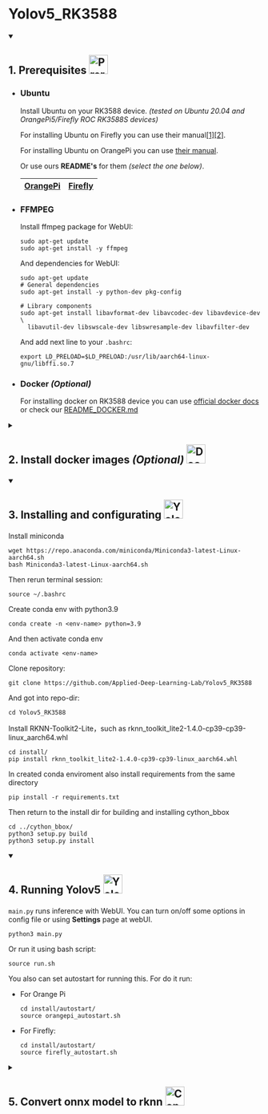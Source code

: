 <h1>
    Yolov5_RK3588
</h1>

<details open>
  <summary>
    <h2>
      <p>
        1. Prerequisites
        <img src="https://www.svgrepo.com/show/288488/motherboard.svg" width=38 height=38 alt="Prerequisites" />
      </p>
    </h2>
  </summary>   
  
  * ### Ubuntu

    Install Ubuntu on your RK3588 device. *(tested on Ubuntu 20.04 and OrangePi5/Firefly ROC RK3588S devices)*

    For installing Ubuntu on Firefly you can use their manual[[1]](https://wiki.t-firefly.com/en/ROC-RK3588S-PC/index.html)[[2]](https://en.t-firefly.com/doc/download/page/id/142.html).

    For installing Ubuntu on OrangePi you can use [their manual](http://www.orangepi.org/html/hardWare/computerAndMicrocontrollers/service-and-support/Orange-pi-5.html).

    Or use ours **README's** for them *(select the one below)*.

    |[OrangePi](resources/OrangePi/README_ORANGEPI.md)|[Firefly](resources/Firefly/README_FIREFLY.md)|
    |                 :---:                 |                :---:               |

  * ### FFMPEG

    Install ffmpeg package for WebUI:

    ```
    sudo apt-get update
    sudo apt-get install -y ffmpeg
    ```

    And dependencies for WebUI:
    
    ```
    sudo apt-get update
    # General dependencies
    sudo apt-get install -y python-dev pkg-config

    # Library components
    sudo apt-get install libavformat-dev libavcodec-dev libavdevice-dev \
      libavutil-dev libswscale-dev libswresample-dev libavfilter-dev
    ```

    And add next line to your ``.bashrc``:

    ```
    export LD_PRELOAD=$LD_PRELOAD:/usr/lib/aarch64-linux-gnu/libffi.so.7
    ```

  * ### Docker *(Optional)*

    For installing docker on RK3588 device you can use [official docker docs](https://docs.docker.com/desktop/install/linux-install/) or check our [README_DOCKER.md](README_DOCKER.md)

</details>  

<details>
  <summary>
    <h2>
      <p>
        2. Install docker images <i>(Optional)</i>
        <img src="https://opennebula.io/wp-content/uploads/2020/05/DockerHub.png" height=38 alt="Docker Hub" />
      </p>
    </h2>
  </summary>

  * ### From Docker hub <a href="https://hub.docker.com/r/deathk9t/yolov5_rk3588"><img src="https://img.shields.io/badge/yolov5_rk3588--blue?logo=docker"></a>

    At first you need download docker image:

    ```
    docker pull deathk9t/yolov5_rk3588:latest
    ```

    Then you can run container with:

    ```
    docker run --privileged --name [container-name] -e DISPLAY=$DISPLAY -v /tmp/.X11-unix:/tmp/.X11-unix -v /dev/:/dev --network host -it deathk9t/yolov5_rk3588:latest
    ```

  * ### Build docker image by yourself

    You can build docker image by yourself usning **Dockerfile**:
    
    ```
    docker build -t [name-docker-image:tag] .
    ```

    Then you can run container with:

    ```
    docker run --privileged --name [container-name] -e DISPLAY=$DISPLAY -v /tmp/.X11-unix:/tmp/.X11-unix -v /dev/:/dev --network host -it [name-docker-image:tag]
    ```

</details>

<details open>
  <summary>
    <h2>
      <p>
        3. Installing and configurating
        <img src="https://cdn1.iconfinder.com/data/icons/user-interface-cute-vol-2/52/configuration__settings__options__config-512.png" width=38 height=38 alt="Yolov5" />
      </p>
    </h2>
  </summary>

  Install miniconda

  ```
  wget https://repo.anaconda.com/miniconda/Miniconda3-latest-Linux-aarch64.sh
  bash Miniconda3-latest-Linux-aarch64.sh
  ```

  Then rerun terminal session:

  ```
  source ~/.bashrc
  ```

  Create conda env with python3.9

  ```
  conda create -n <env-name> python=3.9
  ```
  
  And then activate conda env

  ```
  conda activate <env-name>
  ```

  Clone repository:

  ```
  git clone https://github.com/Applied-Deep-Learning-Lab/Yolov5_RK3588
  ```
  
  And got into repo-dir:

  ```
  cd Yolov5_RK3588
  ```

  Install RKNN-Toolkit2-Lite，such as rknn_toolkit_lite2-1.4.0-cp39-cp39-linux_aarch64.whl

  ```
  cd install/
  pip install rknn_toolkit_lite2-1.4.0-cp39-cp39-linux_aarch64.whl
  ```

  In created conda enviroment also install requirements from the same directory

  ```
  pip install -r requirements.txt
  ```

  Then return to the install dir for building and installing cython_bbox

  ```
  cd ../cython_bbox/
  python3 setup.py build
  python3 setup.py install
  ```

</details>

<details open>
  <summary>
    <h2>
      <p>
        4. Running Yolov5
        <img src="https://storage.googleapis.com/wandb-production.appspot.com/wandb-public-images/3hql0qh3b7.png" width=38 height=38 alt="Yolov5" />
      </p>
    </h2>
  </summary>

  ``main.py`` runs inference  with WebUI. You can turn on/off some options in config file or using **Settings** page at webUI.
  
  ```
  python3 main.py
  ```

  Or run it using bash script:

  ```
  source run.sh
  ```

  You also can set autostart for running this. For do it run:

  * For Orange Pi

    ```
    cd install/autostart/
    source orangepi_autostart.sh
    ```

  * For Firefly:

    ```
    cd install/autostart/
    source firefly_autostart.sh
    ```

</details>

<details>
  <summary>
    <h2>
      <p>
        5. Convert onnx model to rknn 
        <img src="https://external-content.duckduckgo.com/iu/?u=http%3A%2F%2Fds2converter.com%2Fwp-content%2Fuploads%2F2015%2F07%2Fconvert-icon.png&f=1&nofb=1&ipt=d6dbe833ced7274d7335d067ba819d63567e853dc093822f5cda0d18df3bfbdf&ipo=images" width=38 height=38 alt="Converter" />
      </p>
    </h2>
  </summary>

  * ### Host PC

      Install Python3 and pip3

      ```
      sudo apt-get update
      sudo apt-get install python3 python3-dev python3-pip
      ```

      Install dependent libraries

      ```
      sudo apt-get update
      sudo apt-get install libxslt1-dev zlib1g zlib1g-dev libglib2.0-0 libsm6 libgl1-mesa-glx libprotobuf-dev gcc git
      ```

      Install Python dependency, such as requirements_cp38-1.4.0.txt

      ```
      cd resources/HostPC/converter/install/
      pip install -r requirements_cp38-1.4.0.txt
      #if doesn't installing then install numpy before that
      #pip install numpy
      ```
      
      Install RKNN-Toolkit2，such as rknn_toolkit2-1.4.0_22dcfef4-cp38-cp38-linux_x86_64.whl

      ```
      pip install rknn_toolkit2-1.4.0_22dcfef4-cp38-cp38-linux_x86_64.whl
      ```

      For convert your *.onnx* model to *.rknn* run **onnx2rknn.py** like:

      ```
      cd resources/HostPC/converter/convert/
      python3 onnx2rknn.py \
              --input <path-to-your-onnx-model> \
              --output <path-where-save-rknn-model> \
              --dataset <path-to-txt-file-with-calibration-images-names>
      ```

</details>
